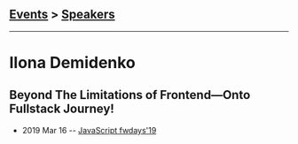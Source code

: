 ## [Events](../README.md) > [Speakers](../speakers.md)
---

# Ilona Demidenko

## Beyond The Limitations of Frontend—Onto Fullstack Journey!
- 2019 Mar 16 -- [JavaScript fwdays&#39;19](https://fwdays.com/en/event/js-fwdays-2019/review/beyond-the-limitations-of-frontend)    
